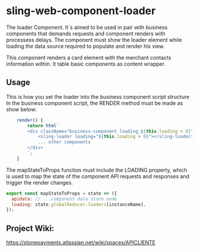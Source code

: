 # sling-web-component-loader

The loader Component. It´s aimed to be used in pair with business components that demands requests and component renders with processess delays.
The component must show the loader element while loading the data source required to populate and render his view.

This component renders a card element with the merchant contacts information within. It table basic components as content wrapper.

## Usage
This is how you set the loader into the business component script structure
In the business component script, the RENDER method must be made as show below:
```js
    render() {
        return html`
        <div className="business-component loading_${this.loading > 0}">
            <sling-loader loading="${this.loading > 0}"></sling-loader>
            ... other components
        </div>
        `;
    }
```

The mapStateToProps function must include the LOADING property, which is used to map the state of the component
API requests and responses and trigger the render changes.

```js
export const mapStateToProps = state => ({
  apidata: // ...component data store node
  loading: state.globalReducer.loaders[instanceName],
});
```

## Project Wiki:
https://stonepayments.atlassian.net/wiki/spaces/APICLIENTE